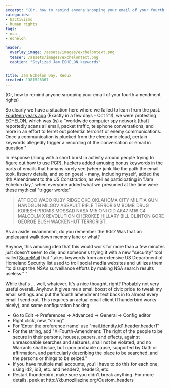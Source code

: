 ```yaml
---
excerpt: "(Or, how to remind anyone snooping your email of your fourth amendment rights)"
categories:
- hactivismo
- human rights
tags:
- nsa
- echelon

header:
  overlay_image: /assets/images/exchelontext.png
  teaser: /assets/images/exchelontext.png
  caption: "Stylized Jam ECHELON keywords"


title: Jam Echelon Day, Redux
created: 1381528367
---
```

(Or, how to remind anyone snooping your email of your fourth amendment rights)

So clearly we have a situation here where we failed to learn from the past.  <a href="http://www.wired.com/politics/law/news/1999/10/32039">Fourteen years ago</a> (Exactly in a few days - Oct 21!), we were protesting ECHELON, which was (is) a "worldwide computer spy network [that] reportedly scans all email, packet traffic, telephone conversations, and more in an effort to ferret out potential terrorist or enemy communications. Once a communication is plucked from the electronic cloud, certain keywords allegedly trigger a recording of the conversation or email in question."

In response (along with a short burst in activity around people trying to figure out how to use <a href="http://www.gnupg.org/">PGP</a>), hackers added amusing bonus keywords in the parts of emails that humans rarely see (where junk like the path the email took, listserv details, and so on goes) - many, including myself, added the 4th Amendment to the US Constitution, as well as participating in "Jam Echelon day," when everyone added what we presumed at the time were these mythical "trigger words:"

<blockquote>ATF DOD WACO RUBY RIDGE OKC OKLAHOMA CITY MILITIA GUN HANDGUN MILGOV ASSAULT RIFLE TERRORISM BOMB DRUG KORESH PROMIS MOSSAD NASA MI5 ONI CID AK47 M16 C4 MALCOLM X REVOLUTION CHEROKEE HILLARY BILL CLINTON GORE GEORGE BUSH WACKENHUT TERRORIST.</blockquote>

As an aside: maannnnnn, do you remember the 90s? Was that an unpleasant walk down memory lane or what?

Anyhow, this amusing idea that this would work for more than a few minutes just doesn't seem to die, and someone's trying it with a new "security" tool called <a href="http://rt.com/usa/scaremail-nsa-tool-nonsense-957/">ScareMail</a> that "takes keywords from an extensive US Department of Homeland Security list used to troll social media websites and utilizes them “to disrupt the NSA’s surveillance efforts by making NSA search results useless.” "

While that's ... well, whatever.  It's a nice thought, right?  Probably not very useful overall.  Anyhow, it gives me a small boost of civic pride to tweak my email settings and put the fourth amendment text back in to almost every email I send out.  This requires an actual email client (Thunderbird works nicely), and some configuration hacking:

<ul>
<li>Go to  Edit → Preferences → Advanced → General → Config editor</li>
<li>Right click, new, "string"</li>
<li>For 'Enter the preference name' use "mail.identity.id1.header.header1"</li>
<li>For the string, add "X-Fourth-Amendment: The right of the people to be secure in their persons, houses, papers, and effects, against unreasonable searches and seizures, shall not be violated, and no Warrants shall issue, but upon probable cause, supported by Oath or affirmation, and particularly describing the place to be searched, and the persons or things to be seized."</li>
<li>If you have multiple mail accounts, you'll have to do this for each one, using id2, id3, etc. and header2, header3, etc.  </li>
<li>Restart thunderbird, make sure you didn't break anything.  For more details, peek at http://kb.mozillazine.org/Custom_headers</li>
</ul>
<!--break-->
